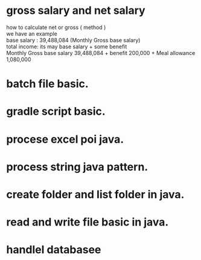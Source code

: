   
  
# gross salary and net salary  
how to calculate net or gross ( method )  
we have an example  
base salary : 39,488,084 (Monthly Gross base salary)  
total income: its may base salary + some benefit  
Monthly Gross base salary 39,488,084  + benefit 200,000 + Meal allowance 1,080,000  








# batch file basic.  
# gradle script basic.  
# procese excel poi java.  
# process string java pattern.  
# create folder and list folder in java.  
# read and write file basic in java.  
# handlel databasee
